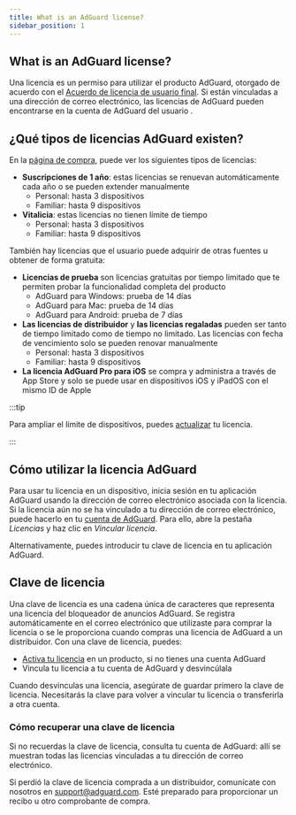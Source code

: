 ```yaml
---
title: What is an AdGuard license?
sidebar_position: 1
---
```


## What is an AdGuard license?

Una licencia es un permiso para utilizar el producto AdGuard, otorgado de acuerdo con el [Acuerdo de licencia de usuario final](https://adguard.com/eula.html). Si están vinculadas a una dirección de correo electrónico, las licencias de AdGuard pueden encontrarse en la cuenta de AdGuard del usuario [](https://my.adguard.com/).

## ¿Qué tipos de licencias AdGuard existen?

En la [ página de compra](https://adguard.com/license.html), puede ver los siguientes tipos de licencias:

- **Suscripciones de 1 año**: estas licencias se renuevan automáticamente cada año o se pueden extender manualmente
    - Personal: hasta 3 dispositivos
    - Familiar: hasta 9 dispositivos
- **Vitalicia**: estas licencias no tienen límite de tiempo
    - Personal: hasta 3 dispositivos
    - Familiar: hasta 9 dispositivos

También hay licencias que el usuario puede adquirir de otras fuentes u obtener de forma gratuita:

- **Licencias de prueba** son licencias gratuitas por tiempo limitado que te permiten probar la funcionalidad completa del producto
    - AdGuard para Windows: prueba de 14 días
    - AdGuard para Mac: prueba de 14 días
    - AdGuard para Android: prueba de 7 días
- **Las licencias de distribuidor** y **las licencias regaladas** pueden ser tanto de tiempo limitado como de tiempo no limitado. Las licencias con fecha de vencimiento solo se pueden renovar manualmente
    - Personal: hasta 3 dispositivos
    - Familiar: hasta 9 dispositivos
- **La licencia AdGuard Pro para iOS** se compra y administra a través de App Store y solo se puede usar en dispositivos iOS y iPadOS con el mismo ID de Apple

:::tip

Para ampliar el límite de dispositivos, puedes [actualizar](../payment-options/#upgrade) tu licencia.

:::

## Cómo utilizar la licencia AdGuard

Para usar tu licencia en un dispositivo, inicia sesión en tu aplicación AdGuard usando la dirección de correo electrónico asociada con la licencia. Si la licencia aún no se ha vinculado a tu dirección de correo electrónico, puede hacerlo en tu [cuenta de AdGuard](https://my.adguard.com/). Para ello, abre la pestaña *Licencias* y haz clic en *Vincular licencia*.

Alternativamente, puedes introducir tu clave de licencia [](#license-key) en tu aplicación AdGuard.

## Clave de licencia

Una clave de licencia es una cadena única de caracteres que representa una licencia del bloqueador de anuncios AdGuard. Se registra automáticamente en el correo electrónico que utilizaste para comprar la licencia o se le proporciona cuando compras una licencia de AdGuard a un distribuidor. Con una clave de licencia, puedes:

- [Activa tu licencia](../activation) en un producto, si no tienes una cuenta AdGuard
- Vincula tu licencia a tu cuenta de AdGuard y desvincúlala

Cuando desvinculas una licencia, asegúrate de guardar primero la clave de licencia. Necesitarás la clave para volver a vincular tu licencia o transferirla a otra cuenta.

### Cómo recuperar una clave de licencia

Si no recuerdas la clave de licencia, consulta tu cuenta de AdGuard: allí se muestran todas las licencias vinculadas a tu dirección de correo electrónico.

Si perdió la clave de licencia comprada a un distribuidor, comunícate con nosotros en support@adguard.com. Esté preparado para proporcionar un recibo u otro comprobante de compra.
